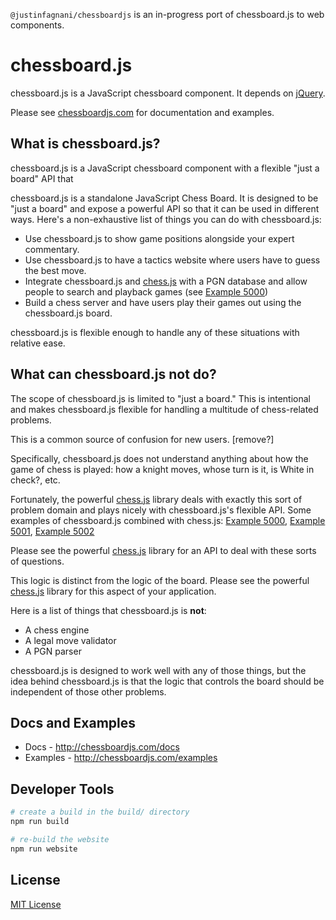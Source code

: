 `@justinfagnani/chessboardjs` is an in-progress port of chessboard.js to web components.

# chessboard.js

chessboard.js is a JavaScript chessboard component. It depends on [jQuery].

Please see [chessboardjs.com] for documentation and examples.

## What is chessboard.js?

chessboard.js is a JavaScript chessboard component with a flexible "just a
board" API that

chessboard.js is a standalone JavaScript Chess Board. It is designed to be "just
a board" and expose a powerful API so that it can be used in different ways.
Here's a non-exhaustive list of things you can do with chessboard.js:

- Use chessboard.js to show game positions alongside your expert commentary.
- Use chessboard.js to have a tactics website where users have to guess the best
  move.
- Integrate chessboard.js and [chess.js] with a PGN database and allow people to
  search and playback games (see [Example 5000])
- Build a chess server and have users play their games out using the
  chessboard.js board.

chessboard.js is flexible enough to handle any of these situations with relative
ease.

## What can chessboard.js **not** do?

The scope of chessboard.js is limited to "just a board." This is intentional and
makes chessboard.js flexible for handling a multitude of chess-related problems.

This is a common source of confusion for new users. [remove?]

Specifically, chessboard.js does not understand anything about how the game of
chess is played: how a knight moves, whose turn is it, is White in check?, etc.

Fortunately, the powerful [chess.js] library deals with exactly this sort of
problem domain and plays nicely with chessboard.js's flexible API. Some examples
of chessboard.js combined with chess.js: [Example 5000], [Example 5001], [Example 5002]

Please see the powerful [chess.js] library for an API to deal with these sorts
of questions.


This logic is distinct from the logic of the board. Please see the powerful
[chess.js] library for this aspect of your application.



Here is a list of things that chessboard.js is **not**:

- A chess engine
- A legal move validator
- A PGN parser

chessboard.js is designed to work well with any of those things, but the idea
behind chessboard.js is that the logic that controls the board should be
independent of those other problems.

## Docs and Examples

- Docs - <http://chessboardjs.com/docs>
- Examples - <http://chessboardjs.com/examples>

## Developer Tools

```sh
# create a build in the build/ directory
npm run build

# re-build the website
npm run website
```

## License

[MIT License](LICENSE.md)

[jQuery]:https://jquery.com/
[chessboardjs.com]:http://chessboardjs.com
[chess.js]:https://github.com/jhlywa/chess.js
[Example 5000]:http://chessboardjs.com/examples#5000
[Example 5001]:http://chessboardjs.com/examples#5001
[Example 5002]:http://chessboardjs.com/examples#5002
